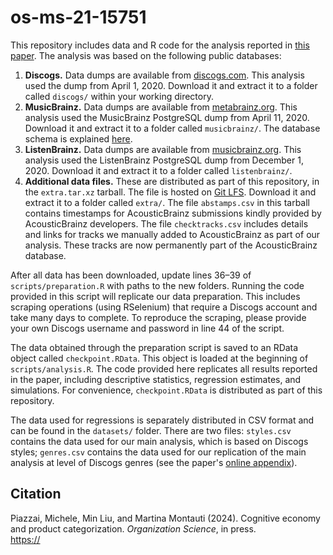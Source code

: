 # os-ms-21-15751

This repository includes data and R code for the analysis reported in [this paper](). The analysis was based on the following public databases:

1. **Discogs.** Data dumps are available from [discogs.com](https://data.discogs.com/). This analysis used the dump from April 1, 2020. Download it and extract it to a folder called `discogs/` within your working directory.
2. **MusicBrainz.** Data dumps are available from [metabrainz.org](https://metabrainz.org/datasets). This analysis used the MusicBrainz PostgreSQL dump from April 11, 2020. Download it and extract it to a folder called `musicbrainz/`. The database schema is explained [here](https://musicbrainz.org/doc/MusicBrainz_Database/Schema).
3. **ListenBrainz.** Data dumps are available from [musicbrainz.org](https://metabrainz.org/datasets). This analysis used the ListenBrainz PostgreSQL dump from December 1, 2020. Download it and extract it to a folder called `listenbrainz/`.
4. **Additional data files.** These are distributed as part of this repository, in the `extra.tar.xz` tarball. The file is hosted on [Git LFS](https://git-lfs.com/). Download it and extract it to a folder called `extra/`. The file `abstamps.csv` in this tarball contains timestamps for AcousticBrainz submissions kindly provided by AcousticBrainz developers. The file `checktracks.csv` includes details and links for tracks we manually added to AcousticBrainz as part of our analysis. These tracks are now permanently part of the AcousticBrainz database.

After all data has been downloaded, update lines 36–39 of `scripts/preparation.R` with paths to the new folders. Running the code provided in this script will replicate our data preparation. This includes scraping operations (using RSelenium) that require a Discogs account and take many days to complete. To reproduce the scraping, please provide your own Discogs username and password in line 44 of the script.

The data obtained through the preparation script is saved to an RData object called `checkpoint.RData`. This object is loaded at the beginning of `scripts/analysis.R`. The code provided here replicates all results reported in the paper, including descriptive statistics, regression estimates, and simulations. For convenience, `checkpoint.RData` is distributed as part of this repository.

The data used for regressions is separately distributed in CSV format and can be found in the `datasets/` folder. There are two files: `styles.csv` contains the data used for our main analysis, which is based on Discogs styles; `genres.csv` contains the data used for our replication of the main analysis at level of Discogs genres (see the paper's [online appendix]()).

## Citation

Piazzai, Michele, Min Liu, and Martina Montauti (2024). Cognitive economy and product categorization. _Organization Science_, in press.  
<https://>
